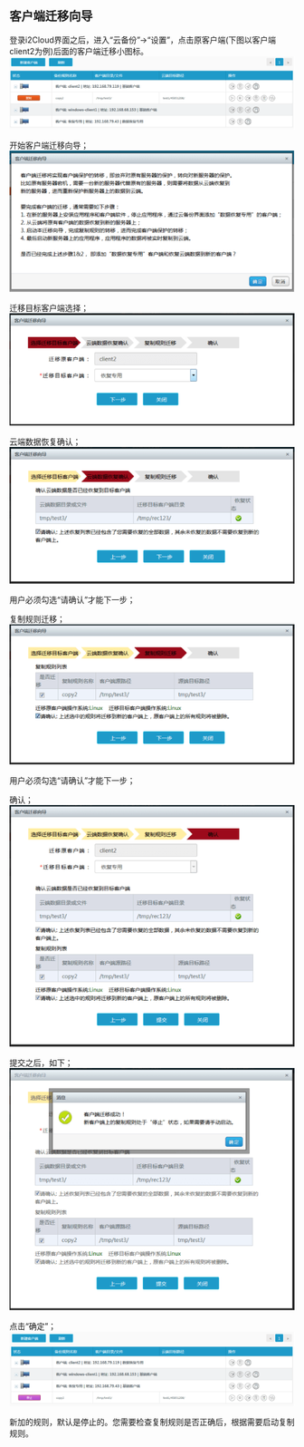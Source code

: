 ## 客户端迁移向导

登录i2Cloud界面之后，进入“云备份”-&gt;“设置”，点击原客户端(下图以客户端client2为例)后面的客户端迁移小图标。
![](/assets/V6.010134.png)

开始客户端迁移向导；
![](/assets/V6.010147.png)

迁移目标客户端选择；
![](/assets/V6.010160.png)

云端数据恢复确认；
![](/assets/V6.010172.png)

用户必须勾选“请确认”才能下一步；

复制规则迁移；
![](/assets/V6.010200.png)

用户必须勾选“请确认”才能下一步；

确认；
![](/assets/V6.010224.png)

提交之后，如下；
![](/assets/V6.010235.png)

点击“确定”；
![](/assets/V6.010245.png)

新加的规则，默认是停止的。您需要检查复制规则是否正确后，根据需要启动复制规则。